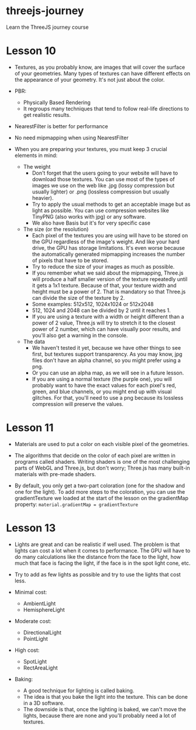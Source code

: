 # threejs-journey

Learn the ThreeJS journey course

# Lesson 10

- Textures, as you probably know, are images that will cover the surface of your geometries. Many types of textures can have different effects on the appearance of your geometry. It's not just about the color.

- PBR:
  - Physically Based Rendering
  - It regroups many techniques that tend to follow real-life directions to get realistic results.
- NearestFilter is better for performance
- No need mipmapping when using NearestFilter
- When you are preparing your textures, you must keep 3 crucial elements in mind:

  - The weight
    - Don't forget that the users going to your website will have to download those textures. You can use most of the types of images we use on the web like .jpg (lossy compression but usually lighter) or .png (lossless compression but usually heavier).
    - Try to apply the usual methods to get an acceptable image but as light as possible. You can use compression websites like TinyPNG (also works with jpg) or any software.
    - We also have Basis but it's for very specific case
  - The size (or the resolution)
    - Each pixel of the textures you are using will have to be stored on the GPU regardless of the image's weight. And like your hard drive, the GPU has storage limitations. It's even worse because the automatically generated mipmapping increases the number of pixels that have to be stored.
    - Try to reduce the size of your images as much as possible.
    - If you remember what we said about the mipmapping, Three.js will produce a half smaller version of the texture repeatedly until it gets a 1x1 texture. Because of that, your texture width and height must be a power of 2. That is mandatory so that Three.js can divide the size of the texture by 2.
    - Some examples: 512x512, 1024x1024 or 512x2048
    - 512, 1024 and 2048 can be divided by 2 until it reaches 1.
    - If you are using a texture with a width or height different than a power of 2 value, Three.js will try to stretch it to the closest power of 2 number, which can have visually poor results, and you'll also get a warning in the console.
  - The data
    - We haven't tested it yet, because we have other things to see first, but textures support transparency. As you may know, jpg files don't have an alpha channel, so you might prefer using a png.
    - Or you can use an alpha map, as we will see in a future lesson.
    - If you are using a normal texture (the purple one), you will probably want to have the exact values for each pixel's red, green, and blue channels, or you might end up with visual glitches. For that, you'll need to use a png because its lossless compression will preserve the values.

# Lesson 11

- Materials are used to put a color on each visible pixel of the geometries.
- The algorithms that decide on the color of each pixel are written in programs called shaders. Writing shaders is one of the most challenging parts of WebGL and Three.js, but don't worry; Three.js has many built-in materials with pre-made shaders.

- By default, you only get a two-part coloration (one for the shadow and one for the light). To add more steps to the coloration, you can use the gradientTexture we loaded at the start of the lesson on the gradientMap property: `material.gradientMap = gradientTexture`

# Lesson 13

- Lights are great and can be realistic if well used. The problem is that lights can cost a lot when it comes to performance. The GPU will have to do many calculations like the distance from the face to the light, how much that face is facing the light, if the face is in the spot light cone, etc.

- Try to add as few lights as possible and try to use the lights that cost less.

- Minimal cost:

  - AmbientLight
  - HemisphereLight

- Moderate cost:

  - DirectionalLight
  - PointLight

- High cost:

  - SpotLight
  - RectAreaLight

- Baking:

  - A good technique for lighting is called baking.
  - The idea is that you bake the light into the texture. This can be done in a 3D software.
  - The downside is that, once the lighting is baked, we can't move the lights, because there are none and you'll probably need a lot of textures.
